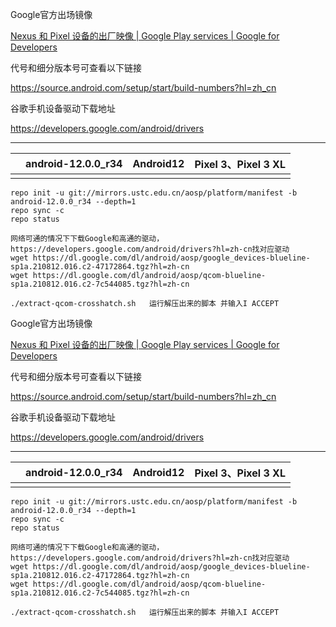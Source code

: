 Google官方出场镜像

[Nexus 和 Pixel 设备的出厂映像  | Google Play services  | Google for Developers](https://developers.google.com/android/images?hl=zh-cn)

代号和细分版本号可查看以下链接

https://source.android.com/setup/start/build-numbers?hl=zh_cn

谷歌手机设备驱动下载地址

https://developers.google.com/android/drivers

---

|      | android-12.0.0_r34 | Android12 | Pixel 3、Pixel 3 XL |
| ---- | ------------------ | --------- | ------------------- |
|      |                    |           |                     |

```
repo init -u git://mirrors.ustc.edu.cn/aosp/platform/manifest -b android-12.0.0_r34 --depth=1
repo sync -c
repo status

网络可通的情况下下载Google和高通的驱动，https://developers.google.com/android/drivers?hl=zh-cn找对应驱动
wget https://dl.google.com/dl/android/aosp/google_devices-blueline-sp1a.210812.016.c2-47172864.tgz?hl=zh-cn
wget https://dl.google.com/dl/android/aosp/qcom-blueline-sp1a.210812.016.c2-7c544085.tgz?hl=zh-cn

./extract-qcom-crosshatch.sh   运行解压出来的脚本 并输入I ACCEPT
```

Google官方出场镜像

[Nexus 和 Pixel 设备的出厂映像  | Google Play services  | Google for Developers](https://developers.google.com/android/images?hl=zh-cn)

代号和细分版本号可查看以下链接

https://source.android.com/setup/start/build-numbers?hl=zh_cn

谷歌手机设备驱动下载地址

https://developers.google.com/android/drivers

---

|      | android-12.0.0_r34 | Android12 | Pixel 3、Pixel 3 XL |
| ---- | ------------------ | --------- | ------------------- |
|      |                    |           |                     |

```
repo init -u git://mirrors.ustc.edu.cn/aosp/platform/manifest -b android-12.0.0_r34 --depth=1
repo sync -c
repo status

网络可通的情况下下载Google和高通的驱动，https://developers.google.com/android/drivers?hl=zh-cn找对应驱动
wget https://dl.google.com/dl/android/aosp/google_devices-blueline-sp1a.210812.016.c2-47172864.tgz?hl=zh-cn
wget https://dl.google.com/dl/android/aosp/qcom-blueline-sp1a.210812.016.c2-7c544085.tgz?hl=zh-cn

./extract-qcom-crosshatch.sh   运行解压出来的脚本 并输入I ACCEPT
```

